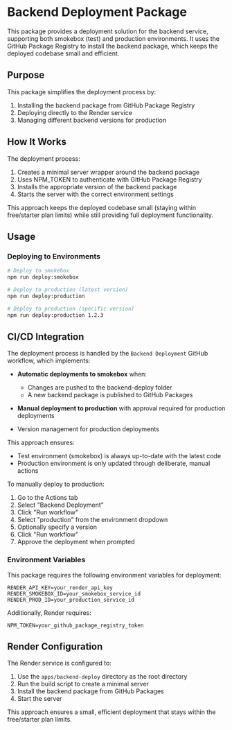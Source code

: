 # Backend Deployment Package

This package provides a deployment solution for the backend service, supporting both smokebox (test) and production environments. It uses the GitHub Package Registry to install the backend package, which keeps the deployed codebase small and efficient.

## Purpose

This package simplifies the deployment process by:

1. Installing the backend package from GitHub Package Registry
2. Deploying directly to the Render service
3. Managing different backend versions for production

## How It Works

The deployment process:

1. Creates a minimal server wrapper around the backend package
2. Uses NPM_TOKEN to authenticate with GitHub Package Registry
3. Installs the appropriate version of the backend package
4. Starts the server with the correct environment settings

This approach keeps the deployed codebase small (staying within free/starter plan limits) while still providing full deployment functionality.

## Usage

### Deploying to Environments

```bash
# Deploy to smokebox
npm run deploy:smokebox

# Deploy to production (latest version)
npm run deploy:production

# Deploy to production (specific version)
npm run deploy:production 1.2.3
```

## CI/CD Integration

The deployment process is handled by the `Backend Deployment` GitHub workflow, which implements:

- **Automatic deployments to smokebox** when:
  - Changes are pushed to the backend-deploy folder
  - A new backend package is published to GitHub Packages

- **Manual deployment to production** with approval required for production deployments
- Version management for production deployments

This approach ensures:
- Test environment (smokebox) is always up-to-date with the latest code
- Production environment is only updated through deliberate, manual actions

To manually deploy to production:

1. Go to the Actions tab
2. Select "Backend Deployment"
3. Click "Run workflow"
4. Select "production" from the environment dropdown
5. Optionally specify a version
6. Click "Run workflow"
7. Approve the deployment when prompted

### Environment Variables

This package requires the following environment variables for deployment:

```
RENDER_API_KEY=your_render_api_key
RENDER_SMOKEBOX_ID=your_smokebox_service_id
RENDER_PROD_ID=your_production_service_id
```

Additionally, Render requires:

```
NPM_TOKEN=your_github_package_registry_token
```

## Render Configuration

The Render service is configured to:

1. Use the `apps/backend-deploy` directory as the root directory
2. Run the build script to create a minimal server 
3. Install the backend package from GitHub Packages
4. Start the server

This approach ensures a small, efficient deployment that stays within the free/starter plan limits. 